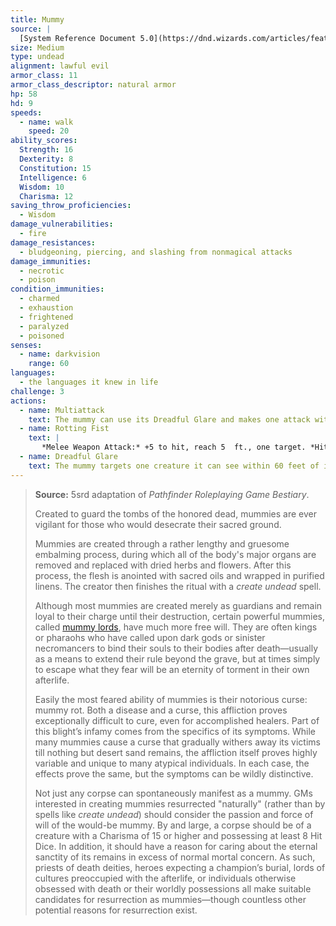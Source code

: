 ```yaml
---
title: Mummy
source: |
  [System Reference Document 5.0](https://dnd.wizards.com/articles/features/systems-reference-document-srd)
size: Medium
type: undead
alignment: lawful evil
armor_class: 11
armor_class_descriptor: natural armor
hp: 58
hd: 9
speeds:
  - name: walk
    speed: 20
ability_scores:
  Strength: 16
  Dexterity: 8
  Constitution: 15
  Intelligence: 6
  Wisdom: 10
  Charisma: 12
saving_throw_proficiencies:
  - Wisdom
damage_vulnerabilities:
  - fire
damage_resistances:
  - bludgeoning, piercing, and slashing from nonmagical attacks
damage_immunities:
  - necrotic
  - poison
condition_immunities:
  - charmed
  - exhaustion
  - frightened
  - paralyzed
  - poisoned
senses:
  - name: darkvision
    range: 60
languages:
  - the languages it knew in life
challenge: 3
actions:
  - name: Multiattack
    text: The mummy can use its Dreadful Glare and makes one attack with its rotting fist.
  - name: Rotting Fist
    text: |
       *Melee Weapon Attack:* +5 to hit, reach 5  ft., one target. *Hit:* 10 (2d6 + 3) bludgeoning damage plus 10 (3d6) necrotic damage. If the target is a creature, it must succeed on a DC 12 Constitution saving throw or be cursed with mummy rot. The cursed target can't regain hit points, and its hit point maximum decreases by 10 (3d6) for every 24 hours that elapse. If the curse reduces the target's hit point maximum to 0, the target dies, and its body turns to dust. The curse lasts until removed by the remove curse spell or other magic.
  - name: Dreadful Glare
    text: The mummy targets one creature it can see within 60 feet of it. If the target can see the mummy, it must succeed on a DC 11 Wisdom saving throw against this magic or become frightened until the end of the mummy's next turn. If the target fails the saving throw by 5 or more, it is also paralyzed for the same duration. A target that succeeds on the saving throw is immune to the Dreadful Glare of all mummies (but not mummy lords) for the next 24 hours.
---
```


> **Source:** 5srd adaptation of *Pathfinder Roleplaying Game Bestiary*.
>
> Created to guard the tombs of the honored dead, mummies are ever vigilant for those who would desecrate their sacred ground.
>
> Mummies are created through a rather lengthy and gruesome embalming process, during which all of the body's major organs are removed and replaced with dried herbs and flowers. After this process, the flesh is anointed with sacred oils and wrapped in purified linens. The creator then finishes the ritual with a *create undead* spell.
>
> Although most mummies are created merely as guardians and remain loyal to their charge until their destruction, certain powerful mummies, called [mummy lords](/monsters/mummy-lord/), have much more free will. They are often kings or pharaohs who have called upon dark gods or sinister necromancers to bind their souls to their bodies after death—usually as a means to extend their rule beyond the grave, but at times simply to escape what they fear will be an eternity of torment in their own afterlife.
>
> Easily the most feared ability of mummies is their notorious curse: mummy rot. Both a disease and a curse, this affliction proves exceptionally difficult to cure, even for accomplished healers. Part of this blight’s infamy comes from the specifics of its symptoms. While many mummies cause a curse that gradually withers away its victims till nothing but desert sand remains, the affliction itself proves highly variable and unique to many atypical individuals. In each case, the effects prove the same, but the symptoms can be wildly distinctive.
>
> Not just any corpse can spontaneously manifest as a mummy. GMs interested in creating mummies resurrected "naturally" (rather than by spells like *create undead*) should consider the passion and force of will of the would-be mummy. By and large, a corpse should be of a creature with a Charisma of 15 or higher and possessing at least 8 Hit Dice. In addition, it should have a reason for caring about the eternal sanctity of its remains in excess of normal mortal concern. As such, priests of death deities, heroes expecting a champion’s burial, lords of cultures preoccupied with the afterlife, or individuals otherwise obsessed with death or their worldly possessions all make suitable candidates for resurrection as mummies—though countless other potential reasons for resurrection exist.
